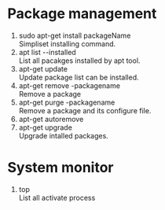 # Package management
1. sudo apt-get install packageName  
Simpliset installing command.
2. apt list --installed  
List all pacakges installed by apt tool.
3. apt-get update  
Update package list can be installed.
4. apt-get remove -packagename  
Remove a package
5. apt-get purge -packagename  
Remove a package and its configure file.
6. apt-get autoremove  
7. apt-get upgrade  
Upgrade intalled packages.

# System monitor
1. top  
List all activate process

